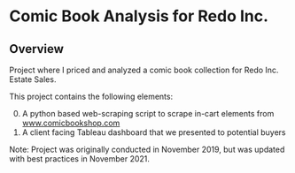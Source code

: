 # Comic Book Analysis for Redo Inc.

## Overview
Project where I priced and analyzed a comic book collection for Redo Inc. Estate Sales.
 
This project contains the following elements:

0. A python based web-scraping script to scrape in-cart elements from www.comicbookshop.com
1. A client facing Tableau dashboard that we presented to potential buyers

Note: Project was originally conducted in November 2019, but was updated with best practices in November 2021.
